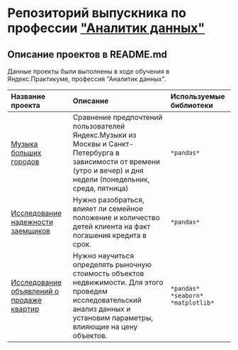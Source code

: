 # Репозиторий выпускника по профессии ["Аналитик данных"](diplom)


## Описание проектов в README.md

Данные проекты были выполнены в ходе обучения в Яндекс.Практикуме, профессия "Аналитик данных".

| Название проекта | Описание | Используемые библиотеки | 
| :---------------------- | :---------------------- | :---------------------- |
| [Музыка больших городов](project_basic_python) | Сравнение предпочтений пользователей Яндекс.Музыки из Москвы и Санкт-Петербурга в зависимости от времени (утро и вечер) и дня недели (понедельник, среда, пятница)| `*pandas*` |
| [Исследование надежности заемщиков](project_data_preprocessing) | Нужно разобраться, влияет ли семейное положение и количество детей клиента на факт погашения кредита в срок.| `*pandas*` |
| [Исследование объявлений о продаже квартир](project_eda) | Нужно научиться определять рыночную стоимость объектов недвижимости. Для этого проведем исследовательский анализ данных и установим параметры, влияющие на цену объектов.| `*pandas*` `*seaborn*` `*matplotlib*` |
